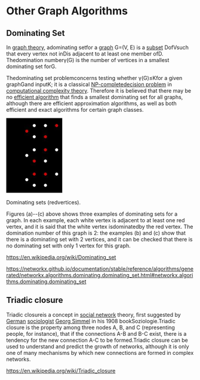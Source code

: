 # Other Graph Algorithms

## Dominating Set

In [graph theory](https://en.wikipedia.org/wiki/Graph_theory), adominating setfor a [graph](https://en.wikipedia.org/wiki/Graph_(discrete_mathematics)) G=(V, E) is a [subset](https://en.wikipedia.org/wiki/Subset) DofVsuch that every vertex not inDis adjacent to at least one member ofD. Thedomination numberγ(G) is the number of vertices in a smallest dominating set forG.

Thedominating set problemconcerns testing whether γ(G)≤Kfor a given graphGand inputK; it is a classical [NP-complete](https://en.wikipedia.org/wiki/NP-complete)[decision problem](https://en.wikipedia.org/wiki/Decision_problem) in [computational complexity theory](https://en.wikipedia.org/wiki/Computational_complexity_theory). Therefore it is believed that there may be no [efficient algorithm](https://en.wikipedia.org/wiki/Polynomial-time_algorithm) that finds a smallest dominating set for all graphs, although there are efficient approximation algorithms, as well as both efficient and exact algorithms for certain graph classes.

![image](../../media/Other-Graph-Algorithms-image1.jpg)

Dominating sets (redvertices).

Figures (a)--(c) above shows three examples of dominating sets for a graph. In each example, each white vertex is adjacent to at least one red vertex, and it is said that the white vertex isdominatedby the red vertex. The domination number of this graph is 2: the examples (b) and (c) show that there is a dominating set with 2 vertices, and it can be checked that there is no dominating set with only 1 vertex for this graph.

<https://en.wikipedia.org/wiki/Dominating_set>

<https://networkx.github.io/documentation/stable/reference/algorithms/generated/networkx.algorithms.dominating.dominating_set.html#networkx.algorithms.dominating.dominating_set>

## Triadic closure

Triadic closureis a concept in [social network](https://en.wikipedia.org/wiki/Social_network) theory, first suggested by [German](https://en.wikipedia.org/wiki/Germany) [sociologist](https://en.wikipedia.org/wiki/Sociology) [Georg Simmel](https://en.wikipedia.org/wiki/Georg_Simmel) in his 1908 bookSoziologie.Triadic closure is the property among three nodes A, B, and C (representing people, for instance), that if the connections A-B and B-C exist, there is a tendency for the new connection A-C to be formed.Triadic closure can be used to understand and predict the growth of networks, although it is only one of many mechanisms by which new connections are formed in complex networks.

<https://en.wikipedia.org/wiki/Triadic_closure>

